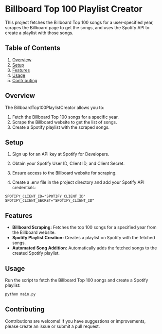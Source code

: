 # Billboard Top 100 Playlist Creator

This project fetches the Billboard Top 100 songs for a user-specified year, scrapes the Billboard page to get the songs,
and uses the Spotify API to create a playlist with those songs.

## Table of Contents

1. [Overview](#overview)
2. [Setup](#setup)
3. [Features](#features)
3. [Usage](#usage)
4. [Contributing](#contributing)

## Overview

The BillboardTop100PlaylistCreator allows you to:

1. Fetch the Billboard Top 100 songs for a specific year.
2. Scrape the Billboard website to get the list of songs.
3. Create a Spotify playlist with the scraped songs.

## Setup

1. Sign up for an API key at Spotify for Developers.
2. Obtain your Spotify User ID, Client ID, and Client Secret.
3. Ensure access to the Billboard website for scraping.

4. Create a .env file in the project directory and add your Spotify API credentials:

```env
SPOTIFY_CLIENT_ID="SPOTIFY_CLIENT_ID"
SPOTIFY_CLIENT_SECRET="SPOTIFY_CLIENT_ID"
```

## Features

- **Billboard Scraping:** Fetches the top 100 songs for a specified year from the Billboard website.
- **Spotify Playlist Creation:** Creates a playlist on Spotify with the fetched songs.
- **Automated Song Addition:** Automatically adds the fetched songs to the created Spotify playlist.

## Usage

Run the script to fetch the Billboard Top 100 songs and create a Spotify playlist:

```bash
python main.py
```

## Contributing

Contributions are welcome! If you have suggestions or improvements, please create an issue or submit a pull request.